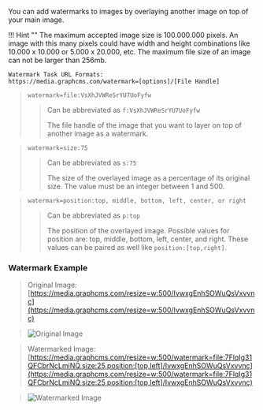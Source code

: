You can add watermarks to images by overlaying another image on top of your main image.

!!! Hint ""
    The maximum accepted image size is 100.000.000 pixels. An image with this many pixels could have width and height combinations like 10.000 x 10.000 or 5.000 x 20.000, etc. The maximum file size of an image can not be larger than 256mb.

```
Watermark Task URL Formats:
https://media.graphcms.com/watermark=[options]/[File Handle]
```
<!-- -->
> `watermark=file:VsXhJVWReSrYU7UoFyfw`
>
> > Can be abbreviated as `f:VsXhJVWReSrYU7UoFyfw`
> > 
> > The file handle of the image that you want to layer on top of another image as a watermark.

<!-- -->
> `watermark=size:75`
>
> > Can be abbreviated as `s:75`
> > 
> > The size of the overlayed image as a percentage of its original size. The value must be an integer between 1 and 500.

<!-- -->
> `watermark=position:top, middle, bottom, left, center, or right`
>
> > Can be abbreviated as `p:top`
> > 
> > The position of the overlayed image. Possible values for position are: top, middle, bottom, left, center, and right. These values can be paired as well like `position:[top,right]`.

### Watermark Example

>Original Image: [https://media.graphcms.com/resize=w:500/IvwxgEnhSOWuQsVxvvnc](https://media.graphcms.com/resize=w:500/IvwxgEnhSOWuQsVxvvnc)

>![Original Image](https://media.graphcms.com/resize=w:500/IvwxgEnhSOWuQsVxvvnc)

>Watermarked Image: [https://media.graphcms.com/resize=w:500/watermark=file:7FlqIg31QFCbrNcLmiNQ,size:25,position:[top,left]/IvwxgEnhSOWuQsVxvvnc](https://media.graphcms.com/resize=w:500/watermark=file:7FlqIg31QFCbrNcLmiNQ,size:25,position:[top,left]/IvwxgEnhSOWuQsVxvvnc)

>![Watermarked Image](https://media.graphcms.com/resize=w:500/watermark=file:7FlqIg31QFCbrNcLmiNQ,size:25,position:[top,left]/IvwxgEnhSOWuQsVxvvnc)
